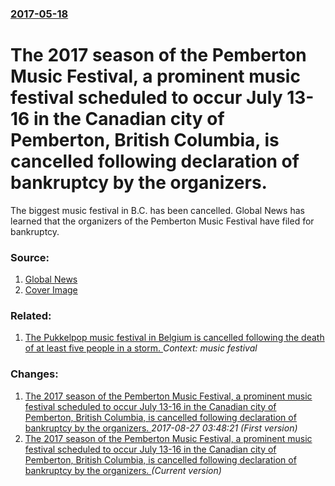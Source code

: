 ### [2017-05-18](/news/2017/05/18/index.md)

# The 2017 season of the Pemberton Music Festival, a prominent music festival scheduled to occur July 13-16 in the Canadian city of Pemberton, British Columbia, is cancelled following declaration of bankruptcy by the organizers. 

The biggest music festival in B.C. has been cancelled. Global News has learned that the organizers of the Pemberton Music Festival have filed for bankruptcy.


### Source:

1. [Global News](https://globalnews.ca/news/3462901/2017-pemberton-music-festival-cancelled-no-automatic-ticket-refunds/)
1. [Cover Image](https://shawglobalnews.files.wordpress.com/2013/09/5238739.jpg?quality=70&strip=all&w=720&h=480&crop=1)

### Related:

1. [The Pukkelpop music festival in Belgium is cancelled following the death of at least five people in a storm. ](/news/2011/08/19/the-pukkelpop-music-festival-in-belgium-is-cancelled-following-the-death-of-at-least-five-people-in-a-storm.md) _Context: music festival_

### Changes:

1. [The 2017 season of the Pemberton Music Festival, a prominent music festival scheduled to occur July 13-16 in the Canadian city of Pemberton, British Columbia, is cancelled following declaration of bankruptcy by the organizers. ](/news/2017/05/18/the-2017-season-of-the-pemberton-music-festival-a-prominent-music-festival-scheduled-to-occur-july-13-16-in-the-canadian-city-of-pemberto.md) _2017-08-27 03:48:21 (First version)_
1. [The 2017 season of the Pemberton Music Festival, a prominent music festival scheduled to occur July 13-16 in the Canadian city of Pemberton, British Columbia, is cancelled following declaration of bankruptcy by the organizers. ](/news/2017/05/18/the-2017-season-of-the-pemberton-music-festival-a-prominent-music-festival-scheduled-to-occur-july-13a16-in-the-canadian-city-of-pemberto.md) _(Current version)_
